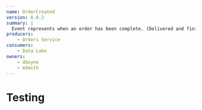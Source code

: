 ```yaml
---
name: OrderCreated
version: 0.0.2
summary: |
  Event represents when an order has been complete. (Delivered and finished)
producers:
    - Orders Service
consumers:
    - Data Lake
owners:
    - dboyne
    - mSmith
---
```


# Testing